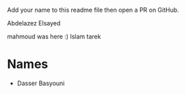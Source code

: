 Add your name to this readme file then open a PR on GitHub.

Abdelazez Elsayed

mahmoud was here :)
Islam tarek
# Names

- Dasser Basyouni

